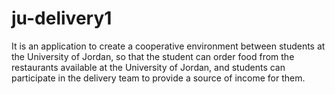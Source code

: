 # ju-delivery1
It is an application to create a cooperative environment between students at the University of Jordan, so that the student can order food from the restaurants available at the University of Jordan, and students can participate in the delivery team to provide a source of income for them.
